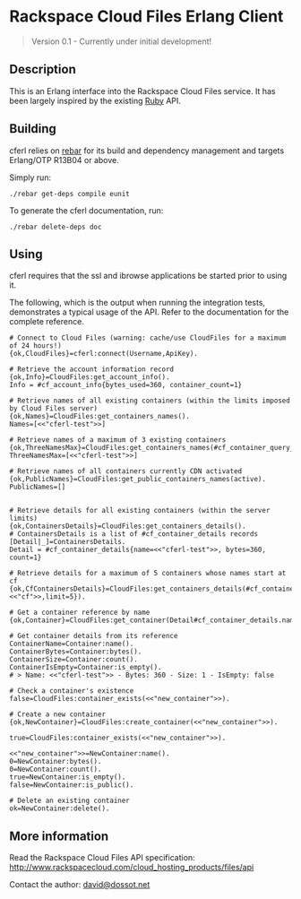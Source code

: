 Rackspace Cloud Files Erlang Client
===================================

> Version 0.1 - Currently under initial development!

Description
-----------

This is an Erlang interface into the Rackspace Cloud Files service. It has been largely inspired by the existing [Ruby](http://github.com/rackspace/ruby-cloudfiles) API.


Building
--------

cferl relies on [rebar](http://bitbucket.org/basho/rebar/wiki/Home) for its build and dependency management and targets Erlang/OTP R13B04 or above.

Simply run:

    ./rebar get-deps compile eunit

To generate the cferl documentation, run:

    ./rebar delete-deps doc


Using
-----

cferl requires that the ssl and ibrowse applications be started prior to using it.

The following, which is the output when running the integration tests, demonstrates a typical usage of the API. Refer to the documentation for the complete reference.

    # Connect to Cloud Files (warning: cache/use CloudFiles for a maximum of 24 hours!)
    {ok,CloudFiles}=cferl:connect(Username,ApiKey).
    
    # Retrieve the account information record
    {ok,Info}=CloudFiles:get_account_info().
    Info = #cf_account_info{bytes_used=360, container_count=1}
    
    # Retrieve names of all existing containers (within the limits imposed by Cloud Files server)
    {ok,Names}=CloudFiles:get_containers_names().
    Names=[<<"cferl-test">>]

    # Retrieve names of a maximum of 3 existing containers
    {ok,ThreeNamesMax}=CloudFiles:get_containers_names(#cf_container_query_args{limit=3}).
    ThreeNamesMax=[<<"cferl-test">>]

    # Retrieve names of all containers currently CDN activated
    {ok,PublicNames}=CloudFiles:get_public_containers_names(active).
    PublicNames=[]

    
    # Retrieve details for all existing containers (within the server limits)
    {ok,ContainersDetails}=CloudFiles:get_containers_details().
    # ContainersDetails is a list of #cf_container_details records
    [Detail|_]=ContainersDetails.
    Detail = #cf_container_details{name=<<"cferl-test">>, bytes=360, count=1}
    
    # Retrieve details for a maximum of 5 containers whose names start at cf
    {ok,CfContainersDetails}=CloudFiles:get_containers_details(#cf_container_query_args{marker=<<"cf">>,limit=5}).
    
    # Get a container reference by name
    {ok,Container}=CloudFiles:get_container(Detail#cf_container_details.name).
    
    # Get container details from its reference
    ContainerName=Container:name().
    ContainerBytes=Container:bytes().
    ContainerSize=Container:count().
    ContainerIsEmpty=Container:is_empty().
    # > Name: <<"cferl-test">> - Bytes: 360 - Size: 1 - IsEmpty: false
    
    # Check a container's existence
    false=CloudFiles:container_exists(<<"new_container">>).
    
    # Create a new container
    {ok,NewContainer}=CloudFiles:create_container(<<"new_container">>).
    
    true=CloudFiles:container_exists(<<"new_container">>).
    
    <<"new_container">>=NewContainer:name().
    0=NewContainer:bytes().
    0=NewContainer:count().
    true=NewContainer:is_empty().
    false=NewContainer:is_public().
    
    # Delete an existing container
    ok=NewContainer:delete().


More information
----------------

Read the Rackspace Cloud Files API specification: <http://www.rackspacecloud.com/cloud_hosting_products/files/api>

Contact the author: <david@dossot.net>

